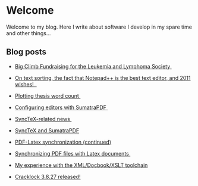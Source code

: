 # Welcome

Welcome to my blog. Here I write about software I develop in my spare time and
other things...


## Blog posts

* [Big Climb Fundraising for the Leukemia and Lymphoma Society ](blog/entry150223-003713.html)

* [On text sorting, the fact that Notepad++ is the best text editor, and 2011 wishes!  ](blog/entry110123-113226.html)

* [Plotting thesis word count ](blog/entry101116-033103.html)

* [Configuring editors with SumatraPDF ](blog/static081010-000413.html)

* [SyncTeX-related news ](blog/entry081007-214408.html)

* [SyncTeX and SumatraPDF](blog/entry080612-040012.html)

* [PDF-Latex synchronization (continued)](blog/entry080515-065447.html)

* [Synchronizing PDF files with Latex documents ](blog/entry080514-043933.html)

* [My experience with the XML/Docbook/XSLT toolchain](blog/entry080121-063152.html)

* [Cracklock 3.8.27 released!](blog/entry071201-200254.html)
